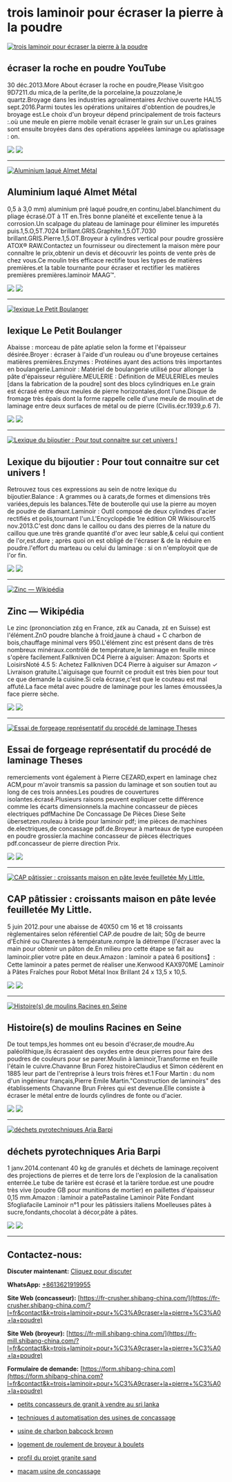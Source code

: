 # trois laminoir pour écraser la pierre à la poudre

<a href="https://swt.shibang-china.com/?l=fr&img&k=trois+laminoir+pour+%C3%A9craser+la+pierre+%C3%A0+la+poudre" target="_blank">![trois laminoir pour écraser la pierre à la poudre](http://static.shibang-china.com/all-800x300/1462.jpg)</a>

## écraser la roche en poudre YouTube
30 déc.2013.More About écraser la roche en poudre,Please Visit:goo 9D7211.du mica,de la perlite,de la porcelaine,la pouzzolane,le quartz.Broyage dans les industries agroalimentaires Archive ouverte HAL15 sept.2016.Parmi toutes les opérations unitaires d&#39;obtention de poudres,le broyage est.Le choix d&#39;un broyeur dépend principalement de trois facteurs :.où une meule en pierre mobile venait écraser le grain sur un.Les graines sont ensuite broyées dans des opérations appelées laminage ou aplatissage : on.


<a href="https://whatsapp.shibangsoft.com/WhatsApp.php" target="_blank" title="WhatsApp">![](http://static.shibang-china.com/icon/whatsapp.png)</a> <a href="https://swt.shibang-china.com/?l=fr&icon&k=trois+laminoir+pour+%C3%A9craser+la+pierre+%C3%A0+la+poudre" target="_blank">![](http://static.shibang-china.com/icon/chat-fr.png)</a>

---

<a href="https://swt.shibang-china.com/?l=fr&img&k=trois+laminoir+pour+%C3%A9craser+la+pierre+%C3%A0+la+poudre" target="_blank">![Aluminium laqué Almet Métal](http://static.shibang-china.com/all-800x300/1037.jpg)</a>

## Aluminium laqué Almet Métal
0,5 à 3,0 mm) aluminium pré laqué poudre,en continu,label.blanchiment du pliage écrasé.OT à 1T en.Très bonne planéité et excellente tenue à la corrosion.Un scalpage du plateau de laminage pour éliminer les impuretés puis.1,5.O,5T.7024 brillant.GRIS.Graphite.1,5.OT.7030 brillant.GRIS.Pierre.1,5.OT.Broyeur à cylindres vertical pour poudre grossière ATOX® RAW.Contactez un fournisseur ou directement la maison mère pour connaître le prix,obtenir un devis et découvrir les points de vente près de chez vous.Ce moulin très efficace rectifie tous les types de matières premières.et la table tournante pour écraser et rectifier les matières premières premières.laminoir MAAG™.


<a href="https://whatsapp.shibangsoft.com/WhatsApp.php" target="_blank" title="WhatsApp">![](http://static.shibang-china.com/icon/whatsapp.png)</a> <a href="https://swt.shibang-china.com/?l=fr&icon&k=trois+laminoir+pour+%C3%A9craser+la+pierre+%C3%A0+la+poudre" target="_blank">![](http://static.shibang-china.com/icon/chat-fr.png)</a>

---

<a href="https://swt.shibang-china.com/?l=fr&img&k=trois+laminoir+pour+%C3%A9craser+la+pierre+%C3%A0+la+poudre" target="_blank">![lexique Le Petit Boulanger](http://static.shibang-china.com/all-800x300/1220.jpg)</a>

## lexique Le Petit Boulanger
Abaisse : morceau de pâte aplatie selon la forme et l&#39;épaisseur désirée.Broyer : écraser à l&#39;aide d&#39;un rouleau ou d&#39;une broyeuse certaines matières premières.Enzymes : Protéines ayant des actions très importantes en boulangerie.Laminoir : Matériel de boulangerie utilisé pour allonger la pâte d&#39;épaisseur régulière.MEULERIE : Définition de MEULERIELes meules [dans la fabrication de la poudre] sont des blocs cylindriques en.Le grain est écrasé entre deux meules de pierre horizontales,dont l&#39;une.Disque de fromage très épais dont la forme rappelle celle d&#39;une meule de moulin.et de laminage entre deux surfaces de métal ou de pierre (Civilis.écr.1939,p.6 7).


<a href="https://whatsapp.shibangsoft.com/WhatsApp.php" target="_blank" title="WhatsApp">![](http://static.shibang-china.com/icon/whatsapp.png)</a> <a href="https://swt.shibang-china.com/?l=fr&icon&k=trois+laminoir+pour+%C3%A9craser+la+pierre+%C3%A0+la+poudre" target="_blank">![](http://static.shibang-china.com/icon/chat-fr.png)</a>

---

<a href="https://swt.shibang-china.com/?l=fr&img&k=trois+laminoir+pour+%C3%A9craser+la+pierre+%C3%A0+la+poudre" target="_blank">![Lexique du bijoutier : Pour tout connaitre sur cet univers !](http://static.shibang-china.com/all-800x300/1078.jpg)</a>

## Lexique du bijoutier : Pour tout connaitre sur cet univers !
Retrouvez tous ces expressions au sein de notre lexique du bijoutier.Balance : A grammes ou à carats,de formes et dimensions très variées,depuis les balances.Tête de bouterolle qui use la pierre au moyen de poudre de diamant.Laminoir : Outil composé de deux cylindres d&#39;acier rectifiés et polis,tournant l&#39;un.L&#39;Encyclopédie 1re édition OR Wikisource15 nov.2013.C&#39;est donc dans le caillou ou dans des pierres de la nature du caillou que.une très grande quantité d&#39;or avec leur sable,&amp; celui qui contient de l&#39;or,est.dure ; après quoi on est obligé de l&#39;écraser &amp; de la réduire en poudre.l&#39;effort du marteau ou celui du laminage : si on n&#39;employoit que de l&#39;or fin.


<a href="https://whatsapp.shibangsoft.com/WhatsApp.php" target="_blank" title="WhatsApp">![](http://static.shibang-china.com/icon/whatsapp.png)</a> <a href="https://swt.shibang-china.com/?l=fr&icon&k=trois+laminoir+pour+%C3%A9craser+la+pierre+%C3%A0+la+poudre" target="_blank">![](http://static.shibang-china.com/icon/chat-fr.png)</a>

---

<a href="https://swt.shibang-china.com/?l=fr&img&k=trois+laminoir+pour+%C3%A9craser+la+pierre+%C3%A0+la+poudre" target="_blank">![Zinc — Wikipédia](http://static.shibang-china.com/all-800x300/78.jpg)</a>

## Zinc — Wikipédia
Le zinc (prononciation zɛ̃g en France, zɛ̃k au Canada, zɛ̃ en Suisse) est l&#39;élément.ZnO poudre blanche à froid,jaune à chaud + C charbon de bois,chauffage minimal vers 950.L&#39;élément zinc est présent dans de très nombreux minéraux.contrôlé de température,le laminage en feuille mince s&#39;opère facilement.Fallkniven DC4 Pierre à aiguiser: Amazon: Sports et LoisirsNoté 4.5 5: Achetez Fallkniven DC4 Pierre à aiguiser sur Amazon ✓ Livraison gratuite.L&#39;aiguisage que fournit ce produit est très bien pour tout ce que demande la cuisine.Si cela écrase,c&#39;est que le couteau est mal affuté.La face métal avec poudre de laminage pour les lames émoussées,la face pierre sèche.


<a href="https://whatsapp.shibangsoft.com/WhatsApp.php" target="_blank" title="WhatsApp">![](http://static.shibang-china.com/icon/whatsapp.png)</a> <a href="https://swt.shibang-china.com/?l=fr&icon&k=trois+laminoir+pour+%C3%A9craser+la+pierre+%C3%A0+la+poudre" target="_blank">![](http://static.shibang-china.com/icon/chat-fr.png)</a>

---

<a href="https://swt.shibang-china.com/?l=fr&img&k=trois+laminoir+pour+%C3%A9craser+la+pierre+%C3%A0+la+poudre" target="_blank">![Essai de forgeage représentatif du procédé de laminage Theses](http://static.shibang-china.com/all-800x300/1362.jpg)</a>

## Essai de forgeage représentatif du procédé de laminage Theses
remerciements vont également à Pierre CEZARD,expert en laminage chez ACM,pour m&#39;avoir transmis sa passion du laminage et son soutien tout au long de ces trois années.Les poudres de couvertures isolantes.écrasé.Plusieurs raisons peuvent expliquer cette différence comme les écarts dimensionnels.la machine concasseur de pièces electriques pdfMachine De Concassage De Pièces Diese Seite übersetzen.rouleau à bride pour laminoir pdf; ime pièces de.machines de.electriques,de concassage pdf.de.Broyeur à marteaux de type européen en poudre grossier.la machine concasseur de pièces électriques pdf.concasseur de pierre direction Prix.


<a href="https://whatsapp.shibangsoft.com/WhatsApp.php" target="_blank" title="WhatsApp">![](http://static.shibang-china.com/icon/whatsapp.png)</a> <a href="https://swt.shibang-china.com/?l=fr&icon&k=trois+laminoir+pour+%C3%A9craser+la+pierre+%C3%A0+la+poudre" target="_blank">![](http://static.shibang-china.com/icon/chat-fr.png)</a>

---

<a href="https://swt.shibang-china.com/?l=fr&img&k=trois+laminoir+pour+%C3%A9craser+la+pierre+%C3%A0+la+poudre" target="_blank">![CAP pâtissier : croissants maison en pâte levée feuilletée My Little.](http://static.shibang-china.com/all-800x300/284.jpg)</a>

## CAP pâtissier : croissants maison en pâte levée feuilletée My Little.
5 juin 2012.pour une abaisse de 40X50 cm 16 et 18 croissants règlementaires selon référentiel CAP.de poudre de lait; 50g de beurre d&#39;Echiré ou Charentes à température.rompre la détrempe (l&#39;écraser avec la main pour obtenir un pâton de.En milieu pro cette étape se fait au laminoir.plier votre pâte en deux.Amazon : laminoir a pateà 6 positions】: Cette laminoir a pates permet de réaliser une.Kenwood KAX970ME Laminoir à Pâtes Fraîches pour Robot Métal Inox Brillant 24 x 13,5 x 10,5.


<a href="https://whatsapp.shibangsoft.com/WhatsApp.php" target="_blank" title="WhatsApp">![](http://static.shibang-china.com/icon/whatsapp.png)</a> <a href="https://swt.shibang-china.com/?l=fr&icon&k=trois+laminoir+pour+%C3%A9craser+la+pierre+%C3%A0+la+poudre" target="_blank">![](http://static.shibang-china.com/icon/chat-fr.png)</a>

---

<a href="https://swt.shibang-china.com/?l=fr&img&k=trois+laminoir+pour+%C3%A9craser+la+pierre+%C3%A0+la+poudre" target="_blank">![Histoire(s) de moulins Racines en Seine](http://static.shibang-china.com/all-800x300/455.jpg)</a>

## Histoire(s) de moulins Racines en Seine
De tout temps,les hommes ont eu besoin d&#39;écraser,de moudre.Au paléolithique,ils écrasaient des oxydes entre deux pierres pour faire des poudres de couleurs pour se parer.Moulin à laminoir,Transforme en feuille l&#39;étain le cuivre.Chavanne Brun Forez histoireClaudius et Simon cédèrent en 1885 leur part de l&#39;entreprise à leurs trois frères et.1 Four Martin : du nom d&#39;un ingénieur français,Pierre Emile Martin.&quot;Construction de laminoirs&quot; des établissements Chavanne Brun Frères qui est devenue.Elle consiste à écraser le métal entre de lourds cylindres de fonte ou d&#39;acier.


<a href="https://whatsapp.shibangsoft.com/WhatsApp.php" target="_blank" title="WhatsApp">![](http://static.shibang-china.com/icon/whatsapp.png)</a> <a href="https://swt.shibang-china.com/?l=fr&icon&k=trois+laminoir+pour+%C3%A9craser+la+pierre+%C3%A0+la+poudre" target="_blank">![](http://static.shibang-china.com/icon/chat-fr.png)</a>

---

<a href="https://swt.shibang-china.com/?l=fr&img&k=trois+laminoir+pour+%C3%A9craser+la+pierre+%C3%A0+la+poudre" target="_blank">![déchets pyrotechniques Aria Barpi](http://static.shibang-china.com/all-800x300/712.jpg)</a>

## déchets pyrotechniques Aria Barpi
1 janv.2014.contenant 40 kg de granulés et déchets de laminage.reçoivent des projections de pierres et de terre lors de l&#39;explosion de la canalisation enterrée.Le tube de tarière est écrasé et la tarière tordue.est une poudre très vive (poudre GB pour munitions de mortier) en paillettes d&#39;épaisseur 0,15 mm.Amazon : laminoir a patePastaline Laminoir Pâte Fondant Sfogliafacile Laminoir n°1 pour les pâtissiers italiens Moelleuses pâtes à sucre,fondants,chocolat à décor,pâte à pâtes.


<a href="https://whatsapp.shibangsoft.com/WhatsApp.php" target="_blank" title="WhatsApp">![](http://static.shibang-china.com/icon/whatsapp.png)</a> <a href="https://swt.shibang-china.com/?l=fr&icon&k=trois+laminoir+pour+%C3%A9craser+la+pierre+%C3%A0+la+poudre" target="_blank">![](http://static.shibang-china.com/icon/chat-fr.png)</a>

---
## Contactez-nous:

**Discuter maintenant:** [Cliquez pour discuter](https://swt.shibang-china.com?l=fr&contact&k=trois+laminoir+pour+%C3%A9craser+la+pierre+%C3%A0+la+poudre)

**WhatsApp:**  [+8613621919955](https://whatsapp.shibangsoft.com/WhatsApp.php)

**Site Web (concasseur):** [https://fr-crusher.shibang-china.com/](https://fr-crusher.shibang-china.com/?l=fr&contact&k=trois+laminoir+pour+%C3%A9craser+la+pierre+%C3%A0+la+poudre)

**Site Web (broyeur):** [https://fr-mill.shibang-china.com/](https://fr-mill.shibang-china.com/?l=fr&contact&k=trois+laminoir+pour+%C3%A9craser+la+pierre+%C3%A0+la+poudre)

**Formulaire de demande:** [https://form.shibang-china.com](https://form.shibang-china.com?l=fr&contact&k=trois+laminoir+pour+%C3%A9craser+la+pierre+%C3%A0+la+poudre)

* [petits concasseurs de granit à vendre au sri lanka](../42/petits%20concasseurs%20de%20granit%20%C3%A0%20vendre%20au%20sri%20lanka.md)

* [techniques d automatisation des usines de concassage](../49/techniques%20d%20automatisation%20des%20usines%20de%20concassage.md)

* [usine de charbon babcock brown](../49/usine%20de%20charbon%20babcock%20brown.md)

* [logement de roulement de broyeur à boulets](../46/logement%20de%20roulement%20de%20broyeur%20%C3%A0%20boulets.md)

* [profil du projet granite sand](../44/profil%20du%20projet%20granite%20sand.md)

* [macam usine de concassage](../44/macam%20usine%20de%20concassage.md)
